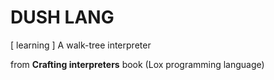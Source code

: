 # DUSH LANG
[ learning ] A walk-tree interpreter 

from **Crafting interpreters** book (Lox programming language)
